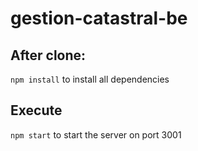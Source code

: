 # gestion-catastral-be

## After clone:
 `npm install` to install all dependencies

## Execute
`npm start` to start the server on port 3001
